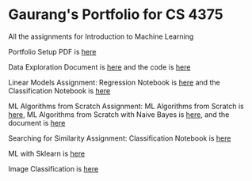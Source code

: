 # Gaurang's Portfolio for CS 4375
All the assignments for Introduction to Machine Learning

Portfolio Setup PDF is [here](Overview_of_ML.pdf)

Data Exploration Document is [here](DataExploration.pdf) and the code is [here](DataExploration.cpp)

Linear Models Assignment: Regression Notebook is [here](Regression.pdf) and the Classification Notebook is [here](Classification.pdf)

ML Algorithms from Scratch Assignment: ML Algorithms from Scratch is [here](ML_Algorithms_from_Scratch.cpp), ML Algorithms from Scratch with Naive Bayes is [here](ML_Algorithms_from_Scratch_NB.cpp), and the document is [here](ML_Algorithms_from_Scratch.pdf)

Searching for Similarity Assignment: Classification Notebook is [here](Classification(SearchingForSimilarity).pdf)

ML with Sklearn is [here](ML_with_sklearn.pdf)

Image Classification is [here](ImageClassification.pdf)
